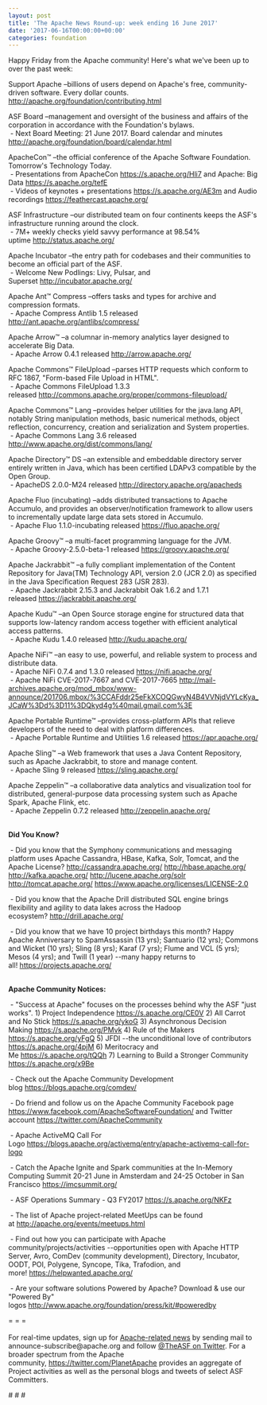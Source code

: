 ```yaml
---
layout: post
title: 'The Apache News Round-up: week ending 16 June 2017'
date: '2017-06-16T00:00:00+00:00'
categories: foundation
---
```

<p>Happy Friday from the Apache community! Here's what we've been up to over the past week:</p> 
  <p>Support Apache&nbsp;–billions of users depend on Apache's free, community-driven software. Every dollar counts. <a href="http://apache.org/foundation/contributing.html">http://apache.org/foundation/contributing.html<br /></a></p> 
  <div> 
    <p>ASF Board –management and oversight of the business and affairs of the corporation in accordance with the Foundation's bylaws.<br />&nbsp;- Next Board Meeting: 21 June 2017. Board calendar and minutes <a href="http://apache.org/foundation/board/calendar.html">http://apache.org/foundation/board/calendar.html</a> </p> 
    <p>ApacheCon™ –the official conference of the Apache Software Foundation. Tomorrow's Technology Today.<br />&nbsp;- Presentations from ApacheCon&nbsp;<a href="https://s.apache.org/Hli7">https://s.apache.org/Hli7</a>&nbsp;and Apache: Big Data&nbsp;<a href="https://s.apache.org/tefE">https://s.apache.org/tefE</a><br />&nbsp;- Videos of keynotes + presentations <a href="https://s.apache.org/AE3m">https://s.apache.org/AE3m</a>&nbsp;and&nbsp;Audio recordings&nbsp;<a href="https://feathercast.apache.org/">https://feathercast.apache.org/</a></p> 
    <p>ASF Infrastructure –our distributed team on four continents keeps the ASF's infrastructure running around the clock.<br />&nbsp;- 7M+ weekly checks yield savvy performance at 98.54% uptime&nbsp;<a href="http://status.apache.org/">http://status.apache.org/</a></p> 
  </div> 
  <div> 
    <p>Apache Incubator&nbsp;–the entry path for codebases and their communities to become an official part of the ASF.<br />&nbsp;- Welcome New Podlings: Livy, Pulsar, and Superset&nbsp;<a href="http://incubator.apache.org/">http://incubator.apache.org/</a></p> 
    <p>Apache Ant™ Compress –offers tasks and types for archive and compression formats.<br />&nbsp;- Apache Compress Antlib 1.5 released <a href="http://ant.apache.org/antlibs/compress/">http://ant.apache.org/antlibs/compress/</a> </p> 
    <p>Apache Arrow™ –a columnar in-memory analytics layer designed to accelerate Big Data.<br />&nbsp;- Apache Arrow 0.4.1 released <a href="http://arrow.apache.org/">http://arrow.apache.org/</a></p> 
    <p>Apache Commons™ FileUpload –parses HTTP requests which conform to RFC 1867, &quot;Form-based File Upload in HTML&quot;.<br />&nbsp;- Apache Commons FileUpload 1.3.3 released&nbsp;<a href="http://commons.apache.org/proper/commons-fileupload/">http://commons.apache.org/proper/commons-fileupload/</a></p> 
    <p>Apache Commons™ Lang –provides helper utilities for the java.lang API, notably String manipulation methods, basic numerical methods, object reflection, concurrency, creation and serialization and System properties.<br />&nbsp;- Apache Commons Lang 3.6 released <a href="http://www.apache.org/dist/commons/lang/">http://www.apache.org/dist/commons/lang/</a> </p> 
    <p>Apache Directory™ DS –an extensible and embeddable directory server entirely written in Java, which has been certified LDAPv3 compatible by the Open Group.<br />&nbsp;- ApacheDS 2.0.0-M24 released&nbsp;<a href="http://directory.apache.org/apacheds">http://directory.apache.org/apacheds</a></p> 
    <p>Apache Fluo (incubating) –adds distributed transactions to Apache Accumulo, and provides an observer/notification framework to allow users to incrementally update large data sets stored in Accumulo.<br />&nbsp;- Apache Fluo 1.1.0-incubating released&nbsp;<a href="https://fluo.apache.org/">https://fluo.apache.org/</a></p> 
    <p> </p> 
    <p>Apache Groovy™ –a multi-facet programming language for the JVM.<br />&nbsp;- Apache Groovy-2.5.0-beta-1 released&nbsp;<a href="https://groovy.apache.org/">https://groovy.apache.org/</a></p> 
    <p>Apache Jackrabbit™ –a fully compliant implementation of the Content Repository for Java(TM) Technology API, version 2.0 (JCR 2.0) as specified in the Java Specification Request 283 (JSR 283).<br />&nbsp;- Apache Jackrabbit 2.15.3 and Jackrabbit Oak 1.6.2 and 1.7.1 released&nbsp;<span class="Apple-tab-span" style="white-space: pre;"></span><span style="white-space: pre-wrap;"><a href="https://jackrabbit.apache.org/">https://jackrabbit.apache.org/</a></span></p> 
    <p>Apache Kudu™ –an Open Source storage engine for structured data that supports low-latency random access together with efficient analytical access patterns.<br />&nbsp;- Apache Kudu 1.4.0 released&nbsp;<a href="http://kudu.apache.org/">http://kudu.apache.org/</a></p> 
    <p>Apache NiFi™ –an easy to use, powerful, and reliable system to process and distribute data.<br />&nbsp;- Apache NiFi 0.7.4 and 1.3.0 released&nbsp;<a href="https://nifi.apache.org/">https://nifi.apache.org/</a><br />&nbsp;- Apache NiFi CVE-2017-7667 and CVE-2017-7665&nbsp;<a href="http://mail-archives.apache.org/mod_mbox/www-announce/201706.mbox/%3CCAFddr25eFkXCOQGwyN4B4VVNjdVYLcKya_JCaW%3Dd%3D11%3DQkyd4g%40mail.gmail.com%3E">http://mail-archives.apache.org/mod_mbox/www-announce/201706.mbox/%3CCAFddr25eFkXCOQGwyN4B4VVNjdVYLcKya_JCaW%3Dd%3D11%3DQkyd4g%40mail.gmail.com%3E</a></p> 
    <p>Apache Portable Runtime™ –provides cross-platform APIs that relieve developers of the need to deal with platform differences.<br />&nbsp;- Apache Portable Runtime and Utilities 1.6 released&nbsp;<a href="https://apr.apache.org/">https://apr.apache.org/</a></p> 
    <p>Apache Sling™ –a Web framework that uses a Java Content Repository, such as Apache Jackrabbit, to store and manage content.&nbsp;<br />&nbsp;- Apache Sling 9 released&nbsp;<a href="https://sling.apache.org/">https://sling.apache.org/</a></p> 
    <p><span class="Apple-tab-span" style="white-space: pre;"></span></p> 
    <p>Apache Zeppelin™ –a collaborative data analytics and visualization tool for distributed, general-purpose data processing system such as Apache Spark, Apache Flink, etc.<br />&nbsp;- Apache Zeppelin 0.7.2 released&nbsp;<a href="http://zeppelin.apache.org/">http://zeppelin.apache.org/</a><br /><br /></p> 
    <p><strong>Did You Know?</strong></p> 
    <p><strong></strong>&nbsp;- Did you know that the Symphony communications and messaging platform uses Apache Cassandra, HBase, Kafka, Solr, Tomcat, and the Apache License?&nbsp;<a href="http://cassandra.apache.org/">http://cassandra.apache.org/</a> <a href="http://hbase.apache.org/">http://hbase.apache.org/</a> <a href="http://kafka.apache.org/">http://kafka.apache.org/</a> <a href="http://lucene.apache.org/solr">http://lucene.apache.org/solr</a> <a href="http://tomcat.apache.org/">http://tomcat.apache.org/</a> <a href="https://www.apache.org/licenses/LICENSE-2.0">https://www.apache.org/licenses/LICENSE-2.0</a></p> 
    <p>&nbsp;- Did you know that the Apache Drill distributed SQL engine brings flexibility and agility to data lakes across the Hadoop ecosystem?&nbsp;<a href="http://drill.apache.org/">http://drill.apache.org/</a></p> 
    <p>&nbsp;- Did you know that we have 10 project birthdays this month? Happy Apache Anniversary to SpamAssassin (13 yrs); Santuario (12 yrs); Commons and Wicket (10 yrs); Sling (8 yrs); Karaf (7 yrs); Flume and VCL (5 yrs); Mesos (4 yrs); and Twill (1 year) --many happy returns to all!&nbsp;<a href="https://projects.apache.org/">https://projects.apache.org/</a><br /><br /></p> 
  </div> 
  <div> 
    <p><strong>Apache Community Notices:</strong></p> 
  </div> 
  <div> 
    <p>&nbsp;- &quot;Success at Apache&quot; focuses on the processes behind why the ASF &quot;just works&quot;. 1) Project Independence <a href="https://s.apache.org/CE0V">https://s.apache.org/CE0V</a>&nbsp;2) All Carrot and No Stick&nbsp;<a href="https://s.apache.org/ykoG">https://s.apache.org/ykoG</a>&nbsp;3)&nbsp;Asynchronous Decision Making&nbsp;<a href="https://s.apache.org/PMvk">https://s.apache.org/PMvk</a>&nbsp;4)&nbsp;Rule of the Makers <a href="https://s.apache.org/yFgQ">https://s.apache.org/yFgQ</a>&nbsp;5) JFDI --the unconditional love of contributors <a href="https://s.apache.org/4pjM">https://s.apache.org/4pjM</a>&nbsp;6) Meritocracy and Me&nbsp;<a href="https://s.apache.org/tQQh">https://s.apache.org/tQQh</a>&nbsp;7)&nbsp;Learning to Build a Stronger Community <a href="https://s.apache.org/x9Be">https://s.apache.org/x9Be</a></p> 
    <p>&nbsp;- Check out the Apache Community Development blog&nbsp;<a href="https://blogs.apache.org/comdev/">https://blogs.apache.org/comdev/</a></p> 
    <p>&nbsp;- Do friend and follow us on the Apache Community Facebook page <a href="https://www.facebook.com/ApacheSoftwareFoundation/">https://www.facebook.com/ApacheSoftwareFoundation/</a>&nbsp;and Twitter account <a href="https://twitter.com/ApacheCommunity">https://twitter.com/ApacheCommunity</a></p> 
    <p>&nbsp;- Apache ActiveMQ Call For Logo&nbsp;<a href="https://blogs.apache.org/activemq/entry/apache-activemq-call-for-logo">https://blogs.apache.org/activemq/entry/apache-activemq-call-for-logo</a></p> 
    <p>&nbsp;- Catch the Apache Ignite and Spark communities at the In-Memory Computing Summit 20-21 June in Amsterdam and 24-25 October in San Francisco&nbsp;<a href="https://imcsummit.org/">https://imcsummit.org/</a></p> 
    <p>&nbsp;- ASF Operations Summary - Q3 FY2017&nbsp;<a href="https://s.apache.org/NKFz">https://s.apache.org/NKFz</a></p> 
    <div> 
      <p>&nbsp;- The list of Apache project-related MeetUps can be found at&nbsp;<a href="http://apache.org/events/meetups.html">http://apache.org/events/meetups.html</a></p> 
      <p>&nbsp;- Find out how you can participate with Apache community/projects/activities --opportunities open with&nbsp;Apache HTTP Server,&nbsp;Avro, ComDev (community development), Directory, Incubator, OODT, POI, Polygene, Syncope, Tika, Trafodion, and more!&nbsp;<a href="https://helpwanted.apache.org/">https://helpwanted.apache.org/</a></p> 
    </div> 
    <p>&nbsp;- Are your software solutions Powered by Apache? Download &amp; use our &quot;Powered By&quot; logos&nbsp;<a href="http://www.apache.org/foundation/press/kit/#poweredby">http://www.apache.org/foundation/press/kit/#poweredby</a></p> 
    <div>= = =</div> 
    <div><br /></div> 
    <div>For real-time updates, sign up for <a href="http://apache.org/foundation/mailinglists.html#foundation-announce">Apache-related news</a> by sending mail to announce-subscribe@apache.org and follow <a href="https://twitter.com/TheASF">@TheASF on Twitter</a>. For a broader spectrum from the Apache community,&nbsp;<a href="http://s.apache.org/landsend">https://twitter.com/PlanetApache</a> provides an aggregate of Project activities as well as the personal blogs and tweets of select ASF Committers.</div> 
  </div> 
  <p># # #</p>
